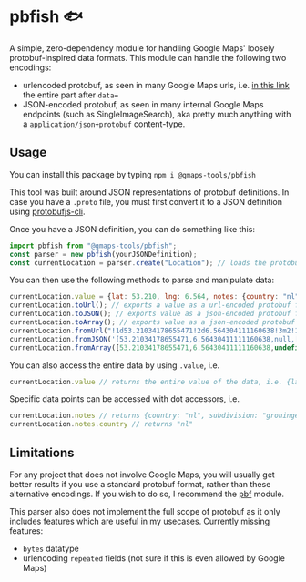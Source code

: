 # pbfish 🐟

A simple, zero-dependency module for handling Google Maps' loosely protobuf-inspired data formats. This module can handle the following two encodings:

 * urlencoded protobuf, as seen in many Google Maps urls, i.e. [in this link](https://www.google.com/maps/@53.2115687,6.566413,3a,75y,255.84h,90t/data=!3m7!1e1!3m5!1sJ1lsIa1AUTItTwcisKl26Q!2e0!6shttps:%2F%2Fstreetviewpixels-pa.googleapis.com%2Fv1%2Fthumbnail%3Fpanoid%3DJ1lsIa1AUTItTwcisKl26Q%26cb_client%3Dmaps_sv.tactile.gps%26w%3D203%26h%3D100%26yaw%3D247.16174%26pitch%3D0%26thumbfov%3D100!7i16384!8i8192) the entire part after `data=`
 * JSON-encoded protobuf, as seen in many internal Google Maps endpoints (such as SingleImageSearch), aka pretty much anything with a `application/json+protobuf` content-type.

## Usage

You can install this package by typing `npm i @gmaps-tools/pbfish`

This tool was built around JSON representations of protobuf definitions. In case you have a `.proto` file, you must first convert it to a JSON definition using [protobufjs-cli](https://www.npmjs.com/package/protobufjs-cli).

Once you have a JSON definition, you can do something like this:

```js
import pbfish from "@gmaps-tools/pbfish";
const parser = new pbfish(yourJSONDefinition);
const currentLocation = parser.create("Location"); // loads the protobuf definition called Location from your json
```

You can then use the following methods to parse and manipulate data:
```js
currentLocation.value = {lat: 53.210, lng: 6.564, notes: {country: "nl", subdivision: "groningen"}} // loads in a value to the the parser
currentLocation.toUrl(); // exports a value as a url-encoded protobuf format, i.e. "!1d53.210!2d6.564!3m2!1snl!2sgroningen"
currentLocation.toJSON(); // exports value as a json-encoded protobuf format, i.e. '[53.210,6.564,null,["nl", "groningen"]]'
currentLocation.toArray(); // exports value as a json-encoded protobuf format (decoded into an array), i.e. [53.210,6.564,undefined,["nl", "groningen"]]
currentLocation.fromUrl("!1d53.21034178655471!2d6.564304111160638!3m2!1snl!2sgroningen"); // loads a value from a url-encoded format
currentLocation.fromJSON('[53.21034178655471,6.56430411111160638,null,["nl", "groningen"]]'); // loads a value from a json-encoded protobuf format (decoded into an array)
currentLocation.fromArray([53.21034178655471,6.56430411111160638,undefined,["nl", "groningen"]]); // loads a value from a json-encoded protobuf format (unparsed)
```

You can also access the entire data by using `.value`, i.e.
```js
currentLocation.value // returns the entire value of the data, i.e. {lat: 53.210, lng: 6.564, notes: {country: "nl", subdivision: "groningen"}}
```

Specific data points can be accessed with dot accessors, i.e.
```js
currentLocation.notes // returns {country: "nl", subdivision: "groningen"}
currentLocation.notes.country // returns "nl"
```

## Limitations

For any project that does not involve Google Maps, you will usually get better results if you use a standard protobuf format, rather than these alternative encodings. If you wish to do so, I recommend the [pbf](https://www.npmjs.com/package/pbf) module.

This parser also does not implement the full scope of protobuf as it only includes features which are useful in my usecases. Currently missing features:

 * `bytes` datatype
 * urlencoding `repeated` fields (not sure if this is even allowed by Google Maps)